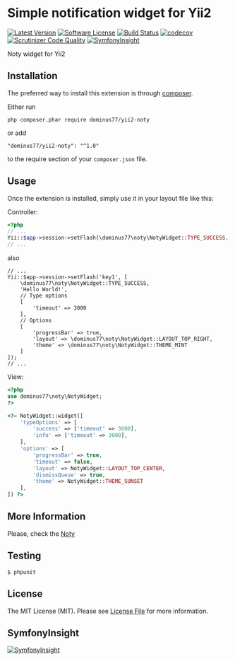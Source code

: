 # Simple notification widget for Yii2

[![Latest Version](https://poser.pugx.org/dominus77/yii2-noty/v/stable)](https://packagist.org/packages/dominus77/yii2-noty)
[![Software License](https://poser.pugx.org/dominus77/yii2-noty/license)](https://github.com/Dominus77/yii2-noty/blob/master/LICENSE.md)
[![Build Status](https://travis-ci.org/Dominus77/yii2-noty.svg?branch=master)](https://travis-ci.org/Dominus77/yii2-noty)
[![codecov](https://codecov.io/gh/Dominus77/yii2-noty/branch/master/graph/badge.svg)](https://codecov.io/gh/Dominus77/yii2-noty)
[![Scrutinizer Code Quality](https://scrutinizer-ci.com/g/Dominus77/yii2-noty/badges/quality-score.png?b=master)](https://scrutinizer-ci.com/g/Dominus77/yii2-noty/?branch=master)
[![SymfonyInsight](https://insight.symfony.com/projects/056b7d4e-da1d-42bd-9f18-9381ffa7ad85/mini.svg)](https://insight.symfony.com/projects/056b7d4e-da1d-42bd-9f18-9381ffa7ad85)

Noty widget for Yii2

## Installation

The preferred way to install this extension is through [composer](http://getcomposer.org/download/).

Either run

```
php composer.phar require dominus77/yii2-noty
```

or add

```
"dominus77/yii2-noty": "^1.0"
```

to the require section of your `composer.json` file.


## Usage

Once the extension is installed, simply use it in your layout file like this:

Controller:
```php
<?php
// ...
Yii::$app->session->setFlash(\dominus77\noty\NotyWidget::TYPE_SUCCESS, 'Hello World!');
// ...

```
also
```
// ...
Yii::$app->session->setFlash('key1', [
    \dominus77\noty\NotyWidget::TYPE_SUCCESS,
    'Hello World!', 
    // Type options
    [
        'timeout' => 3000
    ],
    // Options
    [
        'progressBar' => true,
        'layout' => \dominus77\noty\NotyWidget::LAYOUT_TOP_RIGHT,
        'theme' => \dominus77\noty\NotyWidget::THEME_MINT
    ]
]);
// ...
```

View:
```php
<?php
use dominus77\noty\NotyWidget;
?>

<?= NotyWidget::widget([
    'typeOptions' => [
        'success' => ['timeout' => 3000],
        'info' => ['timeout' => 3000],
    ],
    'options' => [
        'progressBar' => true,
        'timeout' => false,
        'layout' => NotyWidget::LAYOUT_TOP_CENTER,
        'dismissQueue' => true,
        'theme' => NotyWidget::THEME_SUNSET
    ],
]) ?>
```

## More Information
Please, check the [Noty](https://ned.im/noty/#/about)

## Testing
```
$ phpunit
```

## License
The MIT License (MIT). Please see [License File](https://github.com/Dominus77/yii2-noty/blob/master/LICENSE.md) for more information.

## SymfonyInsight
[![SymfonyInsight](https://insight.symfony.com/projects/056b7d4e-da1d-42bd-9f18-9381ffa7ad85/big.svg)](https://insight.symfony.com/projects/056b7d4e-da1d-42bd-9f18-9381ffa7ad85)